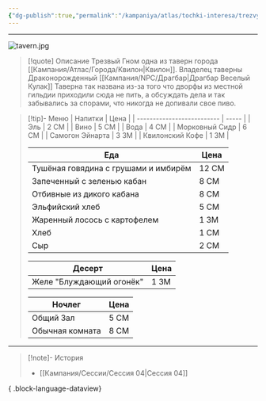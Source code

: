 ```yaml
---
{"dg-publish":true,"permalink":"/kampaniya/atlas/tochki-interesa/trezvyj-gnom/","tags":["location/tavern"],"created":"2025-01-08T08:30:48.467+03:00","updated":"2025-01-09T10:57:43.313+03:00"}
---
```



<hr></hr>

![tavern.jpg](/img/user/%D0%90%D1%81%D1%81%D0%B5%D1%82%D1%8B/%D0%90%D1%82%D0%BB%D0%B0%D1%81/tavern.jpg)


> [!quote] Описание
>Трезвый Гном одна из таверн города [[Кампания/Атлас/Города/Квилон\|Квилон]]. Владелец таверны Драконорожденный [[Кампания/NPC/Драгбар\|Драгбар Веселый Кулак]]
>Таверна так названа из-за того что дворфы из местной гильдии приходили сюда не пить, а обсуждать дела и так забывались за спорами, что никогда не допивали свое пиво. 


> [!tip]- Меню
> | Напитки                  | Цена |
> | -------------------------- | ----- |
> | Эль  | 2 СМ  |
> | Вино | 5 СМ   |
> | Вода | 4 СМ  |
> | Морковный Сидр | 6 СМ  |
> | Самогон Эйнарта | 3 ЗМ  |
> | Квилонский Кофе | 1 ЗМ  |
> 
> | Еда                  | Цена |
> | -------------------------- | ----- |
> | Тушёная говядина с грушами и имбирём  | 12 СМ  |
> | Запеченный с зеленью кабан  | 8 СМ |
> | Отбивные из дикого кабана  | 8 СМ  |
> | Эльфийский хлеб   | 5 СМ  |
> | Жаренный лосось с картофелем  | 1 ЗМ  |
> | Хлеб | 1 СМ   |
> | Сыр | 2 СМ |
> 
> | Десерт                  | Цена |
> | -------------------------- | ----- |
> | Желе "Блуждающий огонёк"  | 1 ЗМ |
> 
> | Ночлег                  | Цена |
> | -------------------------- | ----- |
> | Общий Зал | 5 СМ  |
> | Обычная комната | 8 СМ  |




<hr></hr>

> [!note]- История
>  - [[Кампания/Сессии/Сессия 04\|Сессия 04]]
> 
{ .block-language-dataview}
